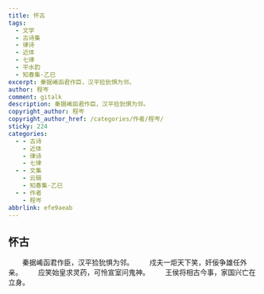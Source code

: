 ```yaml
---
title: 怀古
tags:
  - 文学
  - 古诗集
  - 律诗
  - 近体
  - 七律
  - 平水韵
  - 知春集·乙巳
excerpt: 秦据崤函君作臣，汉平猃狁惧为邻。
author: 程岑
comment: gitalk
description: 秦据崤函君作臣，汉平猃狁惧为邻。
copyright_author: 程岑
copyright_author_href: /categories/作者/程岑/
sticky: 224
categories:
  - - 古诗
    - 近体
    - 律诗
    - 七律
  - - 文集
    - 云辑
    - 知春集·乙巳
  - - 作者
    - 程岑
abbrlink: efe9aeab
---
```

## 怀古
&emsp;&emsp;秦据崤函君作臣，汉平猃狁惧为邻。
&emsp;&emsp;戍夫一炬天下笑，奸佞争雄任外亲。
&emsp;&emsp;应笑始皇求灵药，可怜宣室问鬼神。
&emsp;&emsp;王侯将相古今事，家国兴亡在立身。